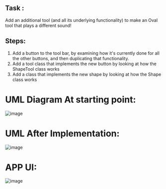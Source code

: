 ## Task :
Add an additional tool (and all its underlying functionality) to make an Oval tool that plays a different sound!
## Steps:
1. Add a button to the tool bar, by examining how it's currently done for all the other buttons, and then duplicating that functionality.
2. Add a tool class that implements the new button by looking at how the ShapeTool class works
3. Add a class that implements the new shape by looking at how the Shape class works
   
# UML Diagram At starting point:
![image](https://github.com/bradsjansen/SimpleDrawingPlayer-starter/assets/113173037/edc8c670-ea78-4ea0-8532-2a106893aa4b)

# UML After Implementation:
![image](https://github.com/bradsjansen/SimpleDrawingPlayer-starter/assets/113173037/4fd6e72e-1627-42f4-8905-a9ffd29fc5f2)

# APP UI:
![image](https://github.com/bradsjansen/SimpleDrawingPlayer-starter/assets/113173037/6a28fe8c-90d6-4764-8e03-91fb2b2d89fd)
